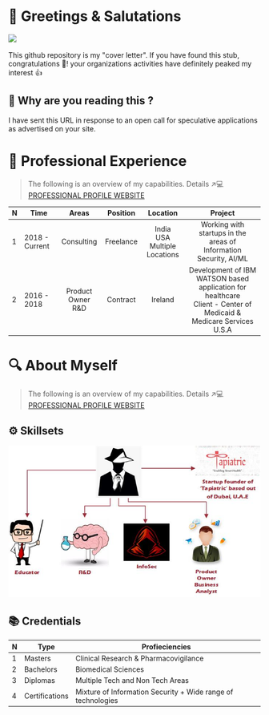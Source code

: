 # 👋 Greetings & Salutations 

![](https://media.giphy.com/media/QYkX9IMHthYn0Y3pcG/giphy.gif)

This github repository is my "cover letter". If you have found this stub, congratulations 🥳!  your organizations activities have definitely peaked my interest 👍

## 👀 Why are you reading this ?

I have sent this URL in response to an open call for speculative applications as advertised on your site. 

# 💼 Professional Experience 

> The following is an overview of my capabilities. Details ↗️💻 [PROFESSIONAL PROFILE WEBSITE](http://www.sarfraz.xyz)

N | Time | Areas | Position | Location | Project 
--- | --- | :---: | :---: | :---: | :---:
1 | 2018 - Current | Consulting | Freelance | India <br> USA <br> Multiple Locations | Working with startups in the <br> areas of <br> Information Security, AI/ML
2 | 2016 - 2018 | Product Owner <br> R&D | Contract | Ireland | Development of IBM WATSON based application for healthcare <br> Client - Center of Medicaid & <br> Medicare Services U.S.A

# 🔍 About Myself

> The following is an overview of my capabilities. Details ↗️💻 [PROFESSIONAL PROFILE WEBSITE](http://www.sarfraz.xyz)

## ⚙️ Skillsets 

![](https://github.com/zarfraz/Engagementz/blob/main/skz.jpg)

## 📚 Credentials

N | Type | Profieciencies
--- | --- | --- 
1 | Masters | Clinical Research & Pharmacovigilance
2 | Bachelors | Biomedical Sciences 
3 | Diplomas | Multiple Tech and Non Tech Areas
4 | Certifications | Mixture of Information Security + Wide range of technologies



